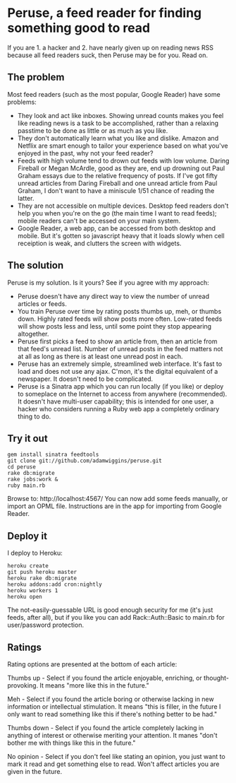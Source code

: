 Peruse, a feed reader for finding something good to read
========================================================

If you are 1. a hacker and 2. have nearly given up on reading news RSS because
all feed readers suck, then Peruse may be for you.  Read on.

The problem
-----------

Most feed readers (such as the most popular, Google Reader) have some problems:

* They look and act like inboxes.  Showing unread counts makes you feel like
reading news is a task to be accomplished, rather than a relaxing passtime to
be done as little or as much as you like.
* They don't automatically learn what you like and dislike.  Amazon and Netflix
are smart enough to tailor your experience based on what you've enjoyed in the
past, why not your feed reader?
* Feeds with high volume tend to drown out feeds with low volume.  Daring
Fireball or Megan McArdle, good as they are, end up drowning out Paul Graham
essays due to the relative frequency of posts.  If I've got fifty unread
articles from Daring Fireball and one unread article from Paul Graham, I don't
want to have a miniscule 1/51 chance of reading the latter.
* They are not accessible on multiple devices.  Desktop feed readers don't help
you when you're on the go (the main time I want to read feeds); mobile readers
can't be accessed on your main system.
* Google Reader, a web app, can be accessed from both desktop and mobile.  But
it's gotten so javascript heavy that it loads slowly when cell receiption is
weak, and clutters the screen with widgets.

The solution
------------

Peruse is my solution.  Is it yours?  See if you agree with my approach:

* Peruse doesn't have any direct way to view the number of unread articles or
feeds.
* You train Peruse over time by rating posts thumbs up, meh, or thumbs down.
Highly rated feeds will show posts more often.  Low-rated feeds will show posts
less and less, until some point they stop appearing altogether.
* Peruse first picks a feed to show an article from, then an article from that
feed's unread list.  Number of unread posts in the feed matters not at all as
long as there is at least one unread post in each.
* Peruse has an extremely simple, streamlined web interface.  It's fast to load
and does not use any ajax.  C'mon, it's the digital equivalent of a newspaper.
It doesn't need to be complicated.
* Peruse is a Sinatra app which you can run locally (if you like) or deploy to
someplace on the Internet to access from anywhere (recommended).  It doesn't
have multi-user capability; this is intended for one user, a hacker who
considers running a Ruby web app a completely ordinary thing to do.

Try it out
----------

    gem install sinatra feedtools
    git clone git://github.com/adamwiggins/peruse.git
    cd peruse
    rake db:migrate
    rake jobs:work &
    ruby main.rb

Browse to: http://localhost:4567/  You can now add some feeds manually, or
import an OPML file.  Instructions are in the app for importing from Google
Reader.

Deploy it
---------

I deploy to Heroku:

    heroku create
    git push heroku master
    heroku rake db:migrate
    heroku addons:add cron:nightly
    heroku workers 1
    heroku open

The not-easily-guessable URL is good enough security for me (it's just feeds,
after all), but if you like you can add Rack::Auth::Basic to main.rb for
user/password protection.

Ratings
-------

Rating options are presented at the bottom of each article:

Thumbs up - Select if you found the article enjoyable, enriching, or
thought-provoking.  It means "more like this in the future."

Meh - Select if you found the article boring or otherwise lacking in new
information or intellectual stimulation.  It means "this is filler, in the
future I only want to read something like this if there's nothing better to be
had."

Thumbs down - Select if you found the article completely lacking in anything of
interest or otherwise meriting your attention.  It manes "don't bother me with
things like this in the future."

No opinion - Select if you don't feel like stating an opinion, you just want to
mark it read and get something else to read.  Won't affect articles you are
given in the future.

